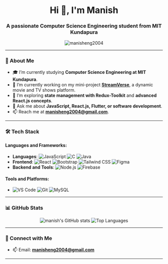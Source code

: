<h1 align="center">Hi 👋, I'm Manish</h1>
<h3 align="center">A passionate Computer Science Engineering student from MIT Kundapura</h3>

<p align="center">
  <img src="https://komarev.com/ghpvc/?username=manisheng2004&label=Profile%20views&color=0e75b6&style=flat" alt="manisheng2004" />
</p>

---

### 🌟 About Me
- 🎓 I’m currently studying **Computer Science Engineering at MIT Kundapura**.
- 🔭 I’m currently working on my mini-project **[StreamVerse](https://github.com/yourusername/StreamVerse)**, a dynamic movie and TV shows platform.
- 🌱 I’m exploring **state management with Redux-Toolkit** and **advanced React.js concepts**.
- 💬 Ask me about **JavaScript, React.js, Flutter, or software development**.
- 📫 Reach me at **[manisheng2004@gmail.com](mailto:manisheng2004@gmail.com)**.

---

### 🛠️ Tech Stack
#### Languages and Frameworks:
- **Languages**: ![JavaScript](https://img.shields.io/badge/-JavaScript-F7DF1E?style=flat&logo=javascript&logoColor=black) ![C](https://img.shields.io/badge/-C-00599C?style=flat&logo=c&logoColor=white) ![Java](https://img.shields.io/badge/-Java-007396?style=flat&logo=java&logoColor=white)
- **Frontend**: ![React](https://img.shields.io/badge/-React-61DAFB?style=flat&logo=react&logoColor=white) ![Bootstrap](https://img.shields.io/badge/-Bootstrap-7952B3?style=flat&logo=bootstrap&logoColor=white) ![Tailwind CSS](https://img.shields.io/badge/-TailwindCSS-38B2AC?style=flat&logo=tailwind-css&logoColor=white) ![Figma](https://img.shields.io/badge/-Figma-F24E1E?style=flat&logo=figma&logoColor=white)
- **Backend and Tools**: ![Node.js](https://img.shields.io/badge/-Node.js-339933?style=flat&logo=node.js&logoColor=white) ![Firebase](https://img.shields.io/badge/-Firebase-FFCA28?style=flat&logo=firebase&logoColor=black)

#### Tools and Platforms:
- ![VS Code](https://img.shields.io/badge/-Visual%20Studio%20Code-007ACC?style=flat&logo=visual-studio-code&logoColor=white) ![Git](https://img.shields.io/badge/-Git-F05032?style=flat&logo=git&logoColor=white) ![MySQL](https://img.shields.io/badge/-MySQL-4479A1?style=flat&logo=mysql&logoColor=white)

---

### 📊 GitHub Stats
<p align="center">
  <img src="https://github-readme-stats.vercel.app/api?username=manisheng2004&show_icons=true&theme=radical" alt="manish's GitHub stats" />
  <img src="https://github-readme-stats.vercel.app/api/top-langs/?username=manisheng2004&layout=compact&theme=radical" alt="Top Languages" />
</p>

---

### 🤝 Connect with Me
- 📫 Email: **[manisheng2004@gmail.com](mailto:manisheng2004@gmail.com)**

---
